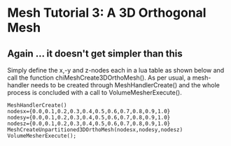 # Mesh Tutorial 3: A 3D Orthogonal Mesh

## Again ... it doesn't get simpler than this

Simply define the x,-y and z-nodes each in a lua table as shown below and call
the function chiMeshCreate3DOrthoMesh(). As per usual, a mesh-handler needs to be
created through MeshHandlerCreate() and the whole process is concluded with
a call to VolumeMesherExecute().

```
MeshHandlerCreate()
nodesx={0.0,0.1,0.2,0.3,0.4,0.5,0.6,0.7,0.8,0.9,1.0}
nodesy={0.0,0.1,0.2,0.3,0.4,0.5,0.6,0.7,0.8,0.9,1.0}
nodesz={0.0,0.1,0.2,0.3,0.4,0.5,0.6,0.7,0.8,0.9,1.0}
MeshCreateUnpartitioned3DOrthoMesh(nodesx,nodesy,nodesz)
VolumeMesherExecute();
```
